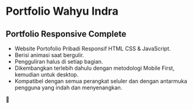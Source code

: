 # Portfolio Wahyu Indra
## Portfolio Responsive Complete

- Website Portofolio Pribadi Responsif HTML CSS & JavaScript.
- Berisi animasi saat bergulir.
- Pengguliran halus di setiap bagian.
- Dikembangkan terlebih dahulu dengan metodologi Mobile First, kemudian untuk desktop.
- Kompatibel dengan semua perangkat seluler dan dengan antarmuka pengguna yang indah dan menyenangkan.

💙
<img src="img/preview.png" alt="">